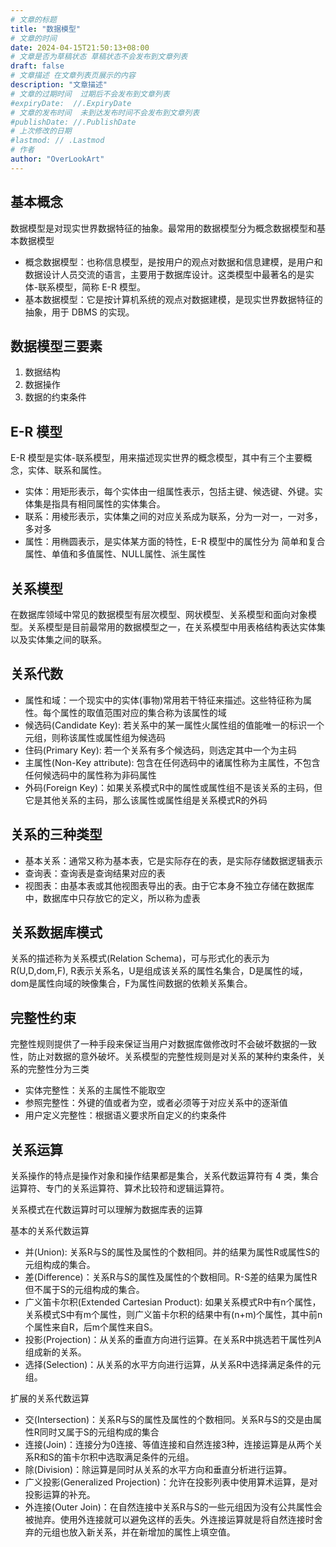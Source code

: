 ```yaml
---
# 文章的标题
title: "数据模型"
# 文章的时间
date: 2024-04-15T21:50:13+08:00
# 文章是否为草稿状态 草稿状态不会发布到文章列表
draft: false
# 文章描述 在文章列表页展示的内容
description: "文章描述"
# 文章的过期时间  过期后不会发布到文章列表
#expiryDate:  //.ExpiryDate
# 文章的发布时间  未到达发布时间不会发布到文章列表
#publishDate: //.PublishDate
# 上次修改的日期
#lastmod: // .Lastmod
# 作者
author: "OverLookArt"
---
```


## 基本概念

数据模型是对现实世界数据特征的抽象。最常用的数据模型分为概念数据模型和基本数据模型

* 概念数据模型：也称信息模型，是按用户的观点对数据和信息建模，是用户和数据设计人员交流的语言，主要用于数据库设计。这类模型中最著名的是实体-联系模型，简称 E-R 模型。
* 基本数据模型：它是按计算机系统的观点对数据建模，是现实世界数据特征的抽象，用于 DBMS 的实现。

## 数据模型三要素

1. 数据结构
2. 数据操作
3. 数据的约束条件

## E-R 模型

E-R 模型是实体-联系模型，用来描述现实世界的概念模型，其中有三个主要概念，实体、联系和属性。

* 实体：用矩形表示，每个实体由一组属性表示，包括主键、候选键、外键。实体集是指具有相同属性的实体集合。
* 联系：用棱形表示，实体集之间的对应关系成为联系，分为一对一，一对多，多对多
* 属性：用椭圆表示，是实体某方面的特性，E-R 模型中的属性分为 简单和复合属性、单值和多值属性、NULL属性、派生属性

## 关系模型

在数据库领域中常见的数据模型有层次模型、网状模型、关系模型和面向对象模型。关系模型是目前最常用的数据模型之一，在关系模型中用表格结构表达实体集以及实体集之间的联系。

## 关系代数

* 属性和域：一个现实中的实体(事物)常用若干特征来描述。这些特征称为属性。每个属性的取值范围对应的集合称为该属性的域 
* 候选码(Candidate Key): 若关系中的某一属性火属性组的值能唯一的标识一个元组，则称该属性或属性组为候选码
* 住码(Primary Key): 若一个关系有多个候选码，则选定其中一个为主码
* 主属性(Non-Key attribute): 包含在任何选码中的诸属性称为主属性，不包含任何候选码中的属性称为非码属性
* 外码(Foreign Key)：如果关系模式R中的属性或属性组不是该关系的主码，但它是其他关系的主码，那么该属性或属性组是关系模式R的外码

## 关系的三种类型

* 基本关系：通常又称为基本表，它是实际存在的表，是实际存储数据逻辑表示
* 查询表：查询表是查询结果对应的表
* 视图表：由基本表或其他视图表导出的表。由于它本身不独立存储在数据库中，数据库中只存放它的定义，所以称为虚表

## 关系数据库模式

关系的描述称为关系模式(Relation Schema)，可与形式化的表示为 R(U,D,dom,F), R表示关系名，U是组成该关系的属性名集合，D是属性的域，dom是属性向域的映像集合，F为属性间数据的依赖关系集合。

## 完整性约束

完整性规则提供了一种手段来保证当用户对数据库做修改时不会破坏数据的一致性，防止对数据的意外破坏。关系模型的完整性规则是对关系的某种约束条件，关系的完整性分为三类

* 实体完整性：关系的主属性不能取空
* 参照完整性：外键的值或者为空，或者必须等于对应关系中的逐渐值
* 用户定义完整性：根据语义要求所自定义的约束条件

## 关系运算

关系操作的特点是操作对象和操作结果都是集合，关系代数运算符有 4 类，集合运算符、专门的关系运算符、算术比较符和逻辑运算符。

关系模式在代数运算时可以理解为数据库表的运算

基本的关系代数运算

* 并(Union): 关系R与S的属性及属性的个数相同。并的结果为属性R或属性S的元组构成的集合。
* 差(Difference)：关系R与S的属性及属性的个数相同。R-S差的结果为属性R但不属于S的元组构成的集合。
* 广义笛卡尔积(Extended Cartesian Product): 如果关系模式R中有n个属性，关系模式S中有m个属性，则广义笛卡尔积的结果中有(n+m)个属性，其中前n个属性来自R，后m个属性来自S。
* 投影(Projection)：从关系的垂直方向进行运算。在关系R中挑选若干属性列A组成新的关系。
* 选择(Selection)：从关系的水平方向进行运算，从关系R中选择满足条件的元组。

扩展的关系代数运算

* 交(Intersection)：关系R与S的属性及属性的个数相同。关系R与S的交是由属性R同时又属于S的元组构成的集合
* 连接(Join)：连接分为0连接、等值连接和自然连接3种，连接运算是从两个关系R和S的笛卡尔积中选取满足条件的元组。
* 除(Division)：除运算是同时从关系的水平方向和垂直分析进行运算。
* 广义投影(Generalized Projection)：允许在投影列表中使用算术运算，是对投影运算的补充。
* 外连接(Outer Join)：在自然连接中关系R与S的一些元组因为没有公共属性会被抛弃。使用外连接就可以避免这样的丢失。外连接运算就是将自然连接时舍弃的元组也放入新关系，并在新增加的属性上填空值。

